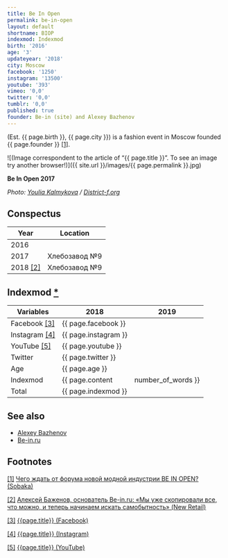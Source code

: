 ```yaml
---
title: Be In Open
permalink: be-in-open
layout: default
shortname: BIOP
indexmod: Indexmod
birth: '2016'
age: '3'
updateyear: '2018'
city: Moscow
facebook: '1250'
instagram: '13500'
youtube: '393'
vimeo: '0,0'
twitter: '0,0'
tumblr: '0,0'
published: true
founder: Be-in (site) and Alexey Bazhenov
---
```


(Est. {{ page.birth }}, {{ page.city }}) is a fashion event in Moscow founded {{ page.founder }} <span id="a1">[\[1\]](#f1)</span>.

![(Image correspondent to the article of “{{ page.title }}”. To see an image try another browser!)]({{ site.url }}/images/{{ page.permalink }}.jpg)

**Be In Open 2017**

*Photo: [Youlia Kalmykova](index) / [District-f.org](https://district-f.org/2017/06/07/be-in-open-2017/)*

## Сonspectus

|Year|Location|
|-|-|
|2016||
|2017|Хлебозавод №9|
|2018 <span id="a2">[\[2\]](#f2)</span>|Хлебозавод №9|

## Indexmod [*](indexmod)

|Variables|2018|2019|
|-|-|-|
|Facebook <span id="a3">[\[3\]](#f3)</span>|{{ page.facebook }}||
|Instagram <span id="a4">[\[4\]](#f4)</span>|{{ page.instagram }}||
|YouTube <span id="a5">[\[5\]](#f5)</span>|{{ page.youtube }}||
|Twitter|{{ page.twitter }}||
|Age|{{ page.age }}||
|Indexmod|{{ page.content | number_of_words }}||
|Total|{{ page.indexmod }}||

## See also

+ [Alexey Bazhenov](bazhenov-alexey)
+ [Be-in.ru](be-in)

## Footnotes

[[1]](#a1) <span id="f1"></span> [Чего ждать от форума новой модной индустрии BE IN OPEN? (Sobaka)](http://www.sobaka.ru/fashion/heroes/58078)

[[2]](#a2) <span id="f2"></span> [Алексей Баженов, основатель Be-in.ru: «Мы уже скопировали все, что можно, и теперь начинаем искать самобытность» (New Retail)](http://www.sobaka.ru/fashion/heroes/58078)

[[3]](#a3) <span id="f3"></span> [{{page.title}} (Facebook)](https://www.facebook.com/beinopen)

[[4]](#a4) <span id="f4"></span> [{{page.title}} (Instagram)](https://www.instagram.com/bein_open/)

[[5]](#a5) <span id="f5"></span> [{{page.title}} (YouTube)](https://www.youtube.com/beinopen/)
